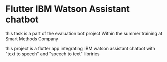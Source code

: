 # Flutter IBM Watson Assistant chatbot
 
 this task is a part of the evaluation bot project Within the summer training at Smart Methods Company
 
this project is a flutter app integrating IBM watson assistant chatbot with "text to speech" and "speech to text" libriries

